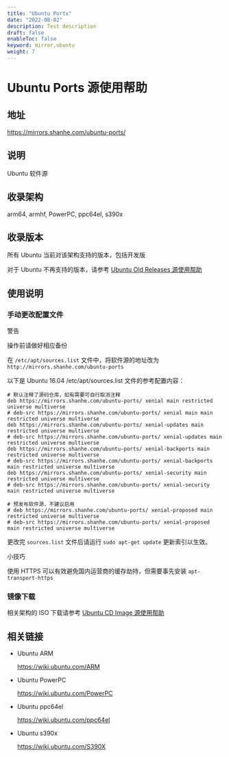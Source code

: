 ```yaml
---
title: "Ubuntu Ports"
date: "2022-08-02"
description: Test description
draft: false
enableToc: false
keyword: mirror,ubuntu
weight: 7
---
```


# Ubuntu Ports 源使用帮助

## 地址

https://mirrors.shanhe.com/ubuntu-ports/

## 说明

Ubuntu 软件源

## 收录架构

arm64, armhf, PowerPC, ppc64el, s390x

## 收录版本

所有 Ubuntu 当前对该架构支持的版本，包括开发版

对于 Ubuntu 不再支持的版本，请参考 [Ubuntu Old Releases 源使用帮助](http://mirrors.shanhe.com/manual/mirrors/Ubuntu-old-releases)

## 使用说明

### 手动更改配置文件

警告

操作前请做好相应备份

在 `/etc/apt/sources.list` 文件中，将软件源的地址改为 `http://mirrors.shanhe.com/ubuntu-ports`

以下是 Ubuntu 16.04 /etc/apt/sources.list 文件的参考配置内容：

```
# 默认注释了源码仓库，如有需要可自行取消注释
deb https://mirrors.shanhe.com/ubuntu-ports/ xenial main restricted universe multiverse
# deb-src https://mirrors.shanhe.com/ubuntu-ports/ xenial main main restricted universe multiverse
deb https://mirrors.shanhe.com/ubuntu-ports/ xenial-updates main restricted universe multiverse
# deb-src https://mirrors.shanhe.com/ubuntu-ports/ xenial-updates main restricted universe multiverse
deb https://mirrors.shanhe.com/ubuntu-ports/ xenial-backports main restricted universe multiverse
# deb-src https://mirrors.shanhe.com/ubuntu-ports/ xenial-backports main restricted universe multiverse
deb https://mirrors.shanhe.com/ubuntu-ports/ xenial-security main restricted universe multiverse
# deb-src https://mirrors.shanhe.com/ubuntu-ports/ xenial-security main restricted universe multiverse

# 预发布软件源，不建议启用
# deb https://mirrors.shanhe.com/ubuntu-ports/ xenial-proposed main restricted universe multiverse
# deb-src https://mirrors.shanhe.com/ubuntu-ports/ xenial-proposed main restricted universe multiverse
```

更改完 `sources.list` 文件后请运行 `sudo apt-get update` 更新索引以生效。

小技巧

使用 HTTPS 可以有效避免国内运营商的缓存劫持，但需要事先安装 `apt-transport-https`

### 镜像下载

相关架构的 ISO 下载请参考 [Ubuntu CD Image 源使用帮助](http://mirrors.shanhe.com/help/ubuntu-cdimage.html)

## 相关链接

- Ubuntu ARM

  https://wiki.ubuntu.com/ARM

- Ubuntu PowerPC

  https://wiki.ubuntu.com/PowerPC

- Ubuntu ppc64el

  https://wiki.ubuntu.com/ppc64el

- Ubuntu s390x

  https://wiki.ubuntu.com/S390X